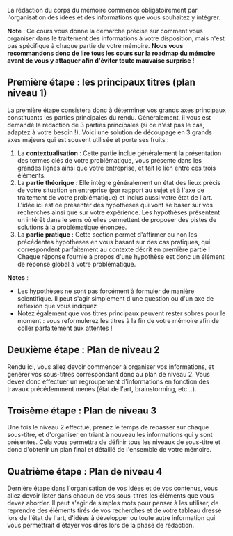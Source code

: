 La rédaction du corps du mémoire commence obligatoirement par l'organisation des idées et des informations que vous souhaitez y intégrer. 

**Note** : Ce cours vous donne la démarche précise sur comment vous organiser dans le traitement des informations à votre disposition, mais n'est pas spécifique à chaque partie de votre mémoire. __Nous vous recommandons donc de lire tous les cours sur la roadmap du mémoire avant de vous y attaquer afin d'éviter toute mauvaise surprise !__

## Première étape : les principaux titres (plan niveau 1)

La première étape consistera donc à déterminer vos grands axes principaux constituants les parties principales du rendu. Généralement, il vous est demandé la rédaction de 3 parties principales (si ce n'est pas le cas, adaptez à votre besoin !). Voici une solution de découpage en 3 grands axes majeurs qui est souvent utilisée et porte ses fruits : 

1. La **contextualisation** : Cette partie inclue généralement la présentation des termes clés de votre problématique, vous présente dans les grandes lignes ainsi que votre entreprise, et fait le lien entre ces trois éléments.
2. La **partie théorique** : Elle intègre généralement un état des lieux précis de votre situation en entreprise (par rapport au sujet et à l'axe de traitement de votre problématique) et inclus aussi votre état de l'art. L'idée ici est de présenter des hypothèses qui vont se baser sur vos recherches ainsi que sur votre expérience. Les hypothèses présentent un intérêt dans le sens où elles permettent de proposer des pistes de solutions à la problématique énoncée.
3. La **partie pratique** : Cette section permet d'affirmer ou non les précédentes hypothèses en vous basant sur des cas pratiques, qui correspondent parfaitement au contexte décrit en première partie ! Chaque réponse fournie à propos d'une hypothèse est donc un élément de réponse global à votre problématique.

**Notes** : 
- Les hypothèses ne sont pas forcément à formuler de manière scientifique. Il peut s'agir simplement d'une question ou d'un axe de réflexion que vous indiquez
- Notez également que vos titres principaux peuvent rester sobres pour le moment : vous reformulerez les titres à la fin de votre mémoire afin de coller parfaitement aux attentes !

## Deuxième étape : Plan de niveau 2

Rendu ici, vous allez devoir commencer à organiser vos informations, et générer vos sous-titres correspondant donc au plan de niveau 2. Vous devez donc effectuer un regroupement d'informations en fonction des travaux précédemment menés (état de l'art, brainstorming, etc...).

## Troisème étape : Plan de niveau 3

Une fois le niveau 2 effectué, prenez le temps de repasser sur chaque sous-titre, et d'organiser en triant à nouveau les informations qui y sont présentes. Cela vous permettra de définir tous les niveaux de sous-titre et donc d'obtenir un plan final et détaillé de l'ensemble de votre mémoire.

## Quatrième étape : Plan de niveau 4

Dernière étape dans l'organisation de vos idées et de vos contenus, vous allez devoir lister dans chacun de vos sous-titres les éléments que vous devez aborder. Il peut s'agir de simples mots pour penser à les utiliser, de reprendre des éléments tirés de vos recherches et de votre tableau dressé lors de l'état de l'art, d'idées à développer ou toute autre information qui vous permettrait d'étayer vos dires lors de la phase de rédaction.

